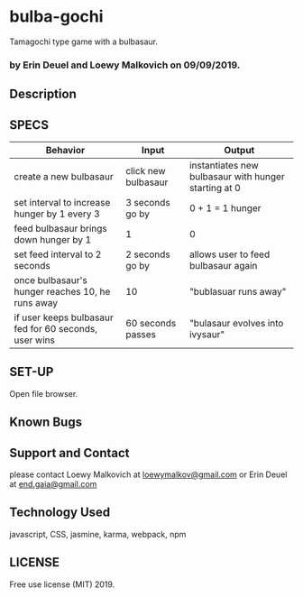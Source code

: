 # bulba-gochi

Tamagochi type game with a bulbasaur.

### by Erin Deuel and Loewy Malkovich on 09/09/2019.

## Description

## SPECS

| Behavior | Input | Output |
|-|-|-|
| create a new bulbasaur | click new bulbasaur | instantiates new bulbasaur with hunger starting at 0 |
| set interval to increase hunger by 1 every 3 | 3 seconds go by | 0 + 1 = 1 hunger |
| feed bulbasaur brings down hunger by 1 | 1 | 0 |
| set feed interval to 2 seconds | 2 seconds go by | allows user to feed bulbasaur again |
| once bulbasaur's hunger reaches 10, he runs away | 10 | "bublasuar runs away" |
| if user keeps bulbasaur fed for 60 seconds, user wins | 60 seconds passes | "bulasaur evolves into ivysaur" |

## SET-UP

Open file browser.

## Known Bugs


## Support and Contact
please contact
Loewy Malkovich at loewymalkov@gmail.com
or
Erin Deuel at end.gaia@gmail.com

## Technology Used

javascript, CSS, jasmine, karma, webpack, npm

## LICENSE

Free use license (MIT) 2019.

